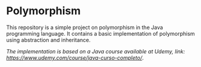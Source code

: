 # Polymorphism

This repository is a simple project on polymorphism in the Java programming language. It contains a basic implementation of polymorphism using abstraction and inheritance.

_The implementation is based on a Java course available at Udemy, link: <https://www.udemy.com/course/java-curso-completo/>_.
